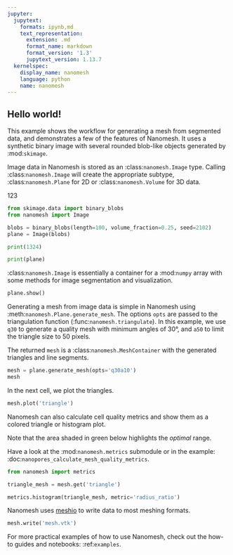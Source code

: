 ```yaml
---
jupyter:
  jupytext:
    formats: ipynb,md
    text_representation:
      extension: .md
      format_name: markdown
      format_version: '1.3'
      jupytext_version: 1.13.7
  kernelspec:
    display_name: nanomesh
    language: python
    name: nanomesh
---
```


## Hello world!

<!-- #raw raw_mimetype="text/restructuredtext" -->
This example shows the workflow for generating a mesh from segmented data, and demonstrates a few of the features of Nanomesh. It uses a synthetic binary image with several rounded blob-like objects generated by :mod:`skimage`.

Image data in Nanomesh is stored as an :class:`nanomesh.Image` type. Calling :class:`nanomesh.Image` will create the appropriate subtype, :class:`nanomesh.Plane` for 2D or :class:`nanomesh.Volume` for 3D data.

123
<!-- #endraw -->

```python
from skimage.data import binary_blobs
from nanomesh import Image

blobs = binary_blobs(length=100, volume_fraction=0.25, seed=2102)
plane = Image(blobs)

print(1324)

print(plane)
```

<!-- #raw raw_mimetype="text/restructuredtext" -->
:class:`nanomesh.Image` is essentially a container for a :mod:`numpy` array with some methods for image segmentation and visualization.
<!-- #endraw -->

```python
plane.show()
```

<!-- #raw raw_mimetype="text/restructuredtext" -->
Generating a mesh from image data is simple in Nanomesh using :meth:`nanomesh.Plane.generate_mesh`. The options `opts` are passed to the triangulation function (:func:`nanomesh.triangulate`). In this example, we use `q30` to generate a quality mesh with minimum angles of 30°, and `a50` to limit the triangle size to 50 pixels.

The returned `mesh` is a :class:`nanomesh.MeshContainer` with the generated triangles and line segments.
<!-- #endraw -->

```python
mesh = plane.generate_mesh(opts='q30a10')
mesh
```

In the next cell, we plot the triangles.

```python
mesh.plot('triangle')
```

<!-- #raw raw_mimetype="text/restructuredtext" -->
Nanomesh can also calculate cell quality metrics and show them as a colored triangle or histogram plot.

Note that the area shaded in green below highlights the *optimal* range.

Have a look at the :mod:`nanomesh.metrics` submodule or in the example: :doc:`nanopores_calculate_mesh_quality_metrics`.
<!-- #endraw -->

```python
from nanomesh import metrics

triangle_mesh = mesh.get('triangle')

metrics.histogram(triangle_mesh, metric='radius_ratio')
```

<!-- #raw raw_mimetype="text/restructuredtext" -->
Nanomesh uses [meshio](https://github.com/nschloe/meshio) to write data to most meshing formats.
<!-- #endraw -->

```python
mesh.write('mesh.vtk')
```

<!-- #raw raw_mimetype="text/restructuredtext" -->
For more practical examples of how to use Nanomesh, check out the how-to guides and notebooks: :ref:`examples`.
<!-- #endraw -->
